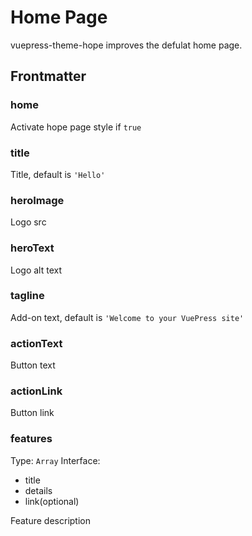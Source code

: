 # Home Page

vuepress-theme-hope improves the defulat home page.

## Frontmatter

### home

Activate hope page style if `true`

### title

Title, default is `'Hello'`

### heroImage

Logo src

### heroText

Logo alt text

### tagline

Add-on text, default is `'Welcome to your VuePress site'`

### actionText

Button text

### actionLink

Button link

### features

Type: `Array`
Interface:

- title
- details
- link(optional)

Feature description
